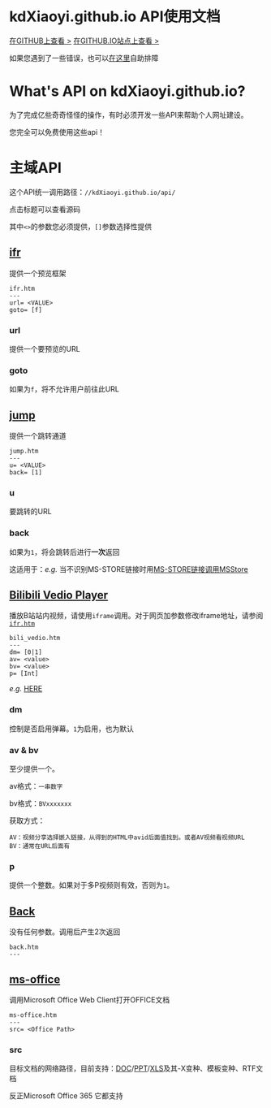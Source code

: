 # kdXiaoyi.github.io API使用文档
[在GITHUB上查看 >](https://github.com/kdXiaoyi/kdxiaoyi.github.io/blob/main/api/index.md) [在GITHUB.IO站点上查看 >](https://kdxiaoyi.github.io/api/jump.htm?u=//kdxiaoyi.github.io/api)

如果您遇到了一些错误，也可以[在这里](https://kdxiaoyi.github.io/api/jump.htm?u=//kdxiaoyi.github.io/api/index_h)自助排障
# What's API on kdXiaoyi.github.io?
为了完成亿些奇奇怪怪的操作，有时必须开发一些API来帮助个人网址建设。

您完全可以免费使用这些api！
# 主域API
这个API统一调用路径：`//kdXiaoyi.github.io/api/`

点击标题可以查看源码

其中`<>`的参数您必须提供，`[]`参数选择性提供


## [ifr](https://github.com/kdXiaoyi/kdxiaoyi.github.io/blob/main/api/ifr.htm)
提供一个预览框架
```
ifr.htm
---
url= <VALUE>
goto= [f]
```
### url
提供一个要预览的URL
### goto 
如果为`f`，将不允许用户前往此URL


## [jump](https://github.com/kdXiaoyi/kdxiaoyi.github.io/blob/main/api/jump.htm)
提供一个跳转通道
```
jump.htm
---
u= <VALUE>
back= [1]
```
### u
要跳转的URL
### back
如果为`1`，将会跳转后进行**一次**返回

这适用于：*e.g.* 当不识别MS-STORE链接时用[MS-STORE链接调用MSStore](http://kdxiaoyi.github.io/api/jump.htm?back=1&u=ms-windows-store://pdp/?ProductId=9WZDNCRFHVN5)


## [Bilibili Vedio Player](https://github.com/kdXiaoyi/kdxiaoyi.github.io/blob/main/api/bili_vedio.htm)
播放B站站内视频，请使用`iframe`调用。对于网页加参数修改iframe地址，请参阅[`ifr.htm`](https://github.com/kdXiaoyi/kdxiaoyi.github.io/blob/main/api/ifr.htm)
```
bili_vedio.htm
---
dm= [0|1]
av= <value>
bv= <value>
p= [Int]
```
*e.g.* [HERE](//kdXiaoyi.github.io/api/bili_vedio.htm?dm=1&av=386414259&bv=BV1Ad4y1U7Ad&p=1)
### dm
控制是否启用弹幕。`1`为启用，也为默认
### av & bv
至少提供一个。

av格式：`一串数字`

bv格式：`BVxxxxxxx`

获取方式：
```
AV：视频分享选择嵌入链接，从得到的HTML中avid后面值找到。或者AV视频看视频URL
BV：通常在URL后面有
```
### p
提供一个整数。如果对于多P视频则有效，否则为`1`。


## [Back](https://github.com/kdXiaoyi/kdxiaoyi.github.io/blob/main/api/back.htm)
没有任何参数。调用后产生2次返回
```
back.htm
---
```


## [ms-office](https://github.com/kdXiaoyi/kdxiaoyi.github.io/blob/main/api/ms-office.htm)
调用Microsoft Office Web Client打开OFFICE文档
```
ms-office.htm
---
src= <Office Path>
```
### src
目标文档的网络路径，目前支持：[DOC](https://kdXiaoyi.github.io/api/ms-office.htm?src=//kdx233.github.io/res/docs/api_example/EXAMPLE.docx)/[PPT](https://kdXiaoyi.github.io/api/ms-office.htm?src=//kdx233.github.io/res/docs/api_example/EXAMPLE.pptx)/[XLS](https://kdXiaoyi.github.io/api/ms-office.htm?src=//kdx233.github.io/res/docs/api_example/EXAMPLE.xlsx)及其-X变种、模板变种、RTF文档

反正Microsoft Office 365 它都支持
